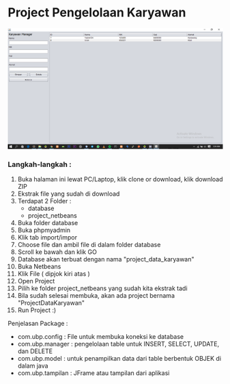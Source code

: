 # Project Pengelolaan Karyawan
![gambar](1.png?raw=true)
### Langkah-langkah :
1. Buka halaman ini lewat PC/Laptop, klik clone or download, klik download ZIP
2. Ekstrak file yang sudah di download
3. Terdapat 2 Folder :
    - database
    - project_netbeans
4. Buka folder database
5. Buka phpmyadmin
6. Klik tab import/impor
7. Choose file dan ambil file di dalam folder database
8. Scroll ke bawah dan klik GO
9. Database akan terbuat dengan nama "project_data_karyawan"
10. Buka Netbeans
11. Klik File ( dipjok kiri atas )
12. Open Project
13. Pilih ke folder project_netbeans yang sudah kita ekstrak tadi
14. Bila sudah selesai membuka, akan ada project bernama "ProjectDataKaryawan"
15. Run Project :)

Penjelasan Package :
- com.ubp.config : File untuk membuka koneksi ke database
- com.ubp.manager : pengelolaan table untuk INSERT, SELECT, UPDATE, dan DELETE
- com.ubp.model : untuk penampilkan data dari table berbentuk OBJEK di dalam java
- com.ubp.tampilan : JFrame atau tampilan dari aplikasi
